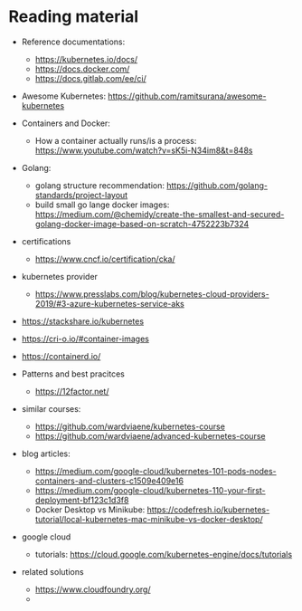# Reading material


* Reference documentations:
  * https://kubernetes.io/docs/
  * https://docs.docker.com/
  * https://docs.gitlab.com/ee/ci/
* Awesome Kubernetes: https://github.com/ramitsurana/awesome-kubernetes
* Containers and Docker:
  * How a container actually runs/is a process: https://www.youtube.com/watch?v=sK5i-N34im8&t=848s
* Golang:
  * golang structure recommendation: https://github.com/golang-standards/project-layout
  * build small go lange docker images: https://medium.com/@chemidy/create-the-smallest-and-secured-golang-docker-image-based-on-scratch-4752223b7324
* certifications
  * https://www.cncf.io/certification/cka/
* kubernetes provider
  * https://www.presslabs.com/blog/kubernetes-cloud-providers-2019/#3-azure-kubernetes-service-aks
* https://stackshare.io/kubernetes
* https://cri-o.io/#container-images
* https://containerd.io/
* Patterns and best pracitces
  * https://12factor.net/
* similar courses:
  * https://github.com/wardviaene/kubernetes-course
  * https://github.com/wardviaene/advanced-kubernetes-course
* blog articles:
  * https://medium.com/google-cloud/kubernetes-101-pods-nodes-containers-and-clusters-c1509e409e16
  * https://medium.com/google-cloud/kubernetes-110-your-first-deployment-bf123c1d3f8
  * Docker Desktop vs Minikube: https://codefresh.io/kubernetes-tutorial/local-kubernetes-mac-minikube-vs-docker-desktop/
* google cloud
  * tutorials: https://cloud.google.com/kubernetes-engine/docs/tutorials

* related solutions
  * https://www.cloudfoundry.org/
  * 